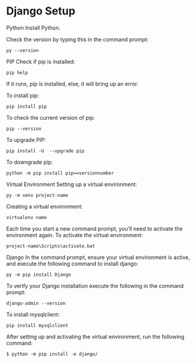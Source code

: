 # Django Setup

Python
Install Python.

Check the version by typing this in the command prompt:
```
py --version
```

PIP
Check if pip is installed:

```
pip help
```
If it runs, pip is installed, else, it will bring up an error.

To install pip:
```
pip install pip
```

To check the current version of pip:
```
pip --version
```

To upgrade PIP:
```
pip install -U  --upgrade pip
```

To downgrade pip:
```
python -m pip install pip==versionnumber
```

Virtual Environment
Setting up a virtual environment:
```
py -m venv project-name
```

Creating a virtual environment:
```
virtualenv name
```

Each time you start a new command prompt, you’ll need to activate the environment again.
To activate the virtual environment:
```
project-name\Scripts\activate.bat
```

Django
In the command prompt, ensure your virtual environment is active, and execute the following command to install django:
```
py -m pip install Django
```

To verify your Django installation execute the following in the command prompt:
```
django-admin --version
```

To install mysqlclient:
```
pip install mysqlclient
```

After setting up and activating the virtual environment, run the following command:
```
$ python -m pip install -e django/
```



